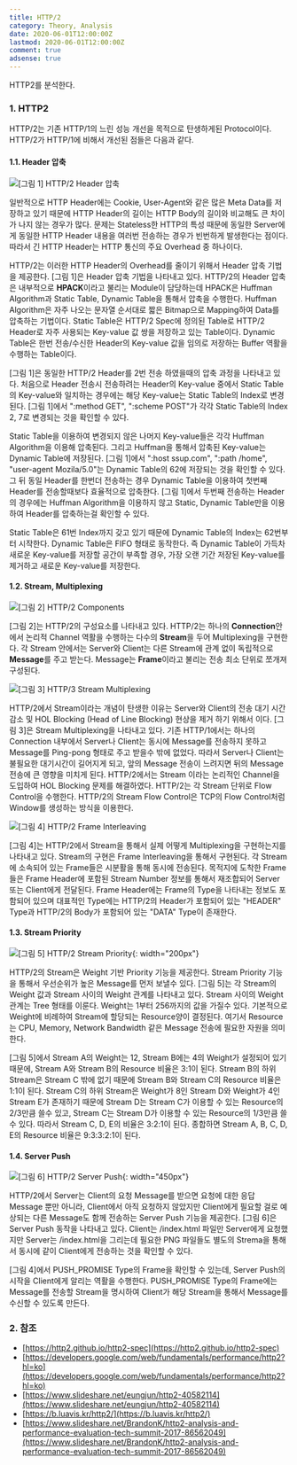 ```yaml
---
title: HTTP/2
category: Theory, Analysis
date: 2020-06-01T12:00:00Z
lastmod: 2020-06-01T12:00:00Z
comment: true
adsense: true
---
```


HTTP2를 분석한다.

### 1. HTTP2

HTTP/2는 기존 HTTP/1의 느린 성능 개선을 목적으로 탄생하게된 Protocol이다. HTTP/2가 HTTP/1에 비해서 개선된 점들은 다음과 같다.

#### 1.1. Header 압축

![[그림 1] HTTP/2 Header 압축]({{site.baseurl}}/images/theory_analysis/HTTP2/HTTP2_Header_Compression.PNG)

일반적으로 HTTP Header에는 Cookie, User-Agent와 같은 많은 Meta Data를 저장하고 있기 때문에 HTTP Header의 길이는 HTTP Body의 길이와 비교해도 큰 차이가 나지 않는 경우가 많다. 문제는 Stateless한 HTTP의 특성 때문에 동일한 Server에게 동일한 HTTP Header 내용을 여러번 전송하는 경우가 빈번하게 발생한다는 점이다. 따라서 긴 HTTP Header는 HTTP 통신의 주요 Overhead 중 하나이다.

HTTP/2는 이러한 HTTP Header의 Overhead를 줄이기 위해서 Header 압축 기법을 제공한다. [그림 1]은 Header 압축 기법을 나타내고 있다. HTTP/2의 Header 압축은 내부적으로 **HPACK**이라고 불리는 Module이 담당하는데 HPACK은 Huffman Algorithm과 Static Table, Dynamic Table을 통해서 압축을 수행한다. Huffman Algorithm은 자주 나오는 문자열 순서대로 짧은 Bitmap으로 Mapping하여 Data를 압축하는 기법이다. Static Table은 HTTP/2 Spec에 정의된 Table로 HTTP/2 Header로 자주 사용되는 Key-value 값 쌍을 저장하고 있는 Table이다. Dynamic Table은 한번 전송/수신한 Header의 Key-value 값을 임의로 저장하는 Buffer 역활을 수행하는 Table이다.

[그림 1]은 동일한 HTTP/2 Header를 2번 전송 하였을때의 압축 과정을 나타내고 있다. 처음으로 Header 전송시 전송하려는 Header의 Key-value 중에서 Static Table의 Key-value와 일치하는 경우에는 해당 Key-value는 Static Table의 Index로 변경된다. [그림 1]에서 ":method GET", ":scheme POST"가 각각 Static Table의 Index 2, 7로 변경되는 것을 확인할 수 있다.

Static Table을 이용하여 변경되지 않은 나머지 Key-value들은 각각 Huffman Algorithm을 이용해 압축된다. 그리고 Huffman을 통해서 압축된 Key-value는 Dynamic Table에 저장된다. [그림 1]에서 ":host ssup.com", ":path /home", "user-agent Mozila/5.0"는 Dynamic Table의 62에 저장되는 것을 확인할 수 있다. 그 뒤 동일 Header를 한번더 전송하는 경우 Dynamic Table을 이용하여 첫번째 Header를 전송할때보다 효율적으로 압축한다. [그림 1]에서 두번째 전송하는 Header의 경우에는 Huffman Algorithm을 이용하지 않고 Static, Dynamic Table만을 이용하여 Header를 압축하는걸 확인할 수 있다.

Static Table은 61번 Index까지 갖고 있기 때문에 Dynamic Table의 Index는 62번부터 시작한다. Dynamic Table은 FIFO 형태로 동작한다. 즉 Dynamic Table이 가득차 새로운 Key-value를 저장할 공간이 부족할 경우, 가장 오랜 기간 저장된 Key-value를 제거하고 새로운 Key-value를 저장한다.

#### 1.2. Stream, Multiplexing

![[그림 2] HTTP/2 Components]({{site.baseurl}}/images/theory_analysis/HTTP2/HTTP2_Components.PNG)

[그림 2]는 HTTP/2의 구성요소를 나타내고 있다. HTTP/2는 하나의 **Connection**안에서 논리적 Channel 역활을 수행하는 다수의 **Stream**을 두어 Multiplexing을 구현한다. 각 Stream 안에서는 Server와 Client는 다른 Stream에 관계 없이 독립적으로 **Message**를 주고 받는다. Message는 **Frame**이라고 불리는 전송 최소 단위로 쪼개져 구성된다.

![[그림 3] HTTP/3 Stream Multiplexing]({{site.baseurl}}/images/theory_analysis/HTTP2/HTTP2_Stream_Multiplexing.PNG)

HTTP/2에서 Stream이라는 개념이 탄생한 이유는 Server와 Client의 전송 대기 시간 감소 및 HOL Blocking (Head of Line Blocking) 현상을 제거 하기 위해서 이다. [그림 3]은 Stream Multiplexing을 나타내고 있다. 기존 HTTP/1에서는 하나의 Connection 내부에서 Server나 Client는 동시에 Message를 전송하지 못하고 Message를 Ping-pong 형태로 주고 받을수 밖에 없었다. 따라서 Server나 Client는 불필요한 대기시간이 길어지게 되고, 앞의 Message 전송이 느려지면 뒤의 Message 전송에 큰 영향을 미치게 된다. HTTP/2에서는 Stream 이라는 논리적인 Channel을 도입하여 HOL Blocking 문제를 해결하였다. HTTP/2는 각 Stream 단위로 Flow Control을 수행한다. HTTP/2의 Stream Flow Control은 TCP의 Flow Control처럼 Window를 생성하는 방식을 이용한다.

![[그림 4] HTTP/2 Frame Interleaving]({{site.baseurl}}/images/theory_analysis/HTTP2/HTTP2_Stream.PNG)

[그림 4]는 HTTP/2에서 Stream을 통해서 실제 어떻게 Multiplexing을 구현하는지를 나타내고 있다. Stream의 구현은 Frame Interleaving을 통해서 구현된다. 각 Stream에 소속되어 있는 Frame들은 시분활을 통해 동시에 전송된다. 목적지에 도착한 Frame들은 Frame Header에 포함된 Stream Number 정보를 통해서 재조합되어 Server 또는 Client에게 전달된다. Frame Header에는 Frame의 Type을 나타내는 정보도 포함되어 있으며 대표적인 Type에는 HTTP/2의 Header가 포함되어 있는 "HEADER" Type과 HTTP/2의 Body가 포함되어 있는 "DATA" Type이 존재한다.

#### 1.3. Stream Priority

![[그림 5] HTTP/2 Stream Priority]({{site.baseurl}}/images/theory_analysis/HTTP2/HTTP2_Stream_Priority.PNG){: width="200px"}

HTTP/2의 Stream은 Weight 기반 Priority 기능을 제공한다. Stream Priority 기능을 통해서 우선순위가 높은 Message를 먼저 보낼수 있다. [그림 5]는 각 Stream의 Weight 값과 Stream 사이의 Weight 관계를 나타내고 있다. Stream 사이의 Weight 관계는 Tree 형태를 이룬다. Weight는 1부터 256까지의 값을 가질수 있다. 기본적으로 Weight에 비례하여 Stream에 할당되는 Resource양이 결정된다. 여기서 Resource는 CPU, Memory, Network Bandwidth 같은 Message 전송에 필요한 자원을 의미한다.

[그림 5]에서 Stream A의 Weight는 12, Stream B에는 4의 Weight가 설정되어 있기 때문에, Stream A와 Stream B의 Resource 비율은 3:1이 된다. Stream B의 하위 Stream은 Stream C 밖에 없기 때문에 Stream B와 Stream C의 Resource 비율은 1:1이 된다. Stream C의 하위 Stream은 Weight가 8인 Stream D와 Weight가 4인 Stream E가 존재하기 때문에 Stream D는 Stream C가 이용할 수 있는 Resource의 2/3만큼 쓸수 있고, Stream C는 Stream D가 이용할 수 있는 Resource의 1/3만큼 쓸수 있다. 따라서 Stream C, D, E의 비율은 3:2:1이 된다. 종합하면 Stream A, B, C, D, E의 Resource 비율은 9:3:3:2:1이 된다.

#### 1.4. Server Push

![[그림 6] HTTP/2 Server Push]({{site.baseurl}}/images/theory_analysis/HTTP2/HTTP2_Server_Push.PNG){: width="450px"}

HTTP/2에서 Server는 Client의 요청 Message를 받으면 요청에 대한 응답 Message 뿐만 아니라, Client에서 아직 요청하지 않았지만 Client에게 필요할 걸로 예상되는 다른 Message도 함께 전송하는 Server Push 기능을 제공한다. [그림 6]은 Server Push 동작을 나타내고 있다. Client는 /index.html 파일만 Server에게 요청했지만 Server는 /index.html을 그리는데 필요한 PNG 파일들도 별도의 Strema을 통해서 동시에 같이 Client에게 전송하는 것을 확인할 수 있다.

[그림 4]에서 PUSH_PROMISE Type의 Frame을 확인할 수 있는데, Server Push의 시작을 Client에게 알리는 역활을 수행한다. PUSH_PROMISE Type의 Frame에는 Message를 전송할 Stream을 명시하여 Client가 해당 Stream을 통해서 Message를 수신할 수 있도록 만든다.

### 2. 참조

* [https://http2.github.io/http2-spec](https://http2.github.io/http2-spec)
* [https://developers.google.com/web/fundamentals/performance/http2?hl=ko](https://developers.google.com/web/fundamentals/performance/http2?hl=ko)
* [https://www.slideshare.net/eungjun/http2-40582114](https://www.slideshare.net/eungjun/http2-40582114)
* [https://b.luavis.kr/http2/](https://b.luavis.kr/http2/)
* [https://www.slideshare.net/BrandonK/http2-analysis-and-performance-evaluation-tech-summit-2017-86562049](https://www.slideshare.net/BrandonK/http2-analysis-and-performance-evaluation-tech-summit-2017-86562049)
